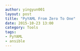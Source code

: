 ```yaml
---
author: yingyun001
layout: post
title: "PyYAML From Zero To One"
date: 2015-10-23 13:00
category: Tools
tags:
- PyYAML
- ansible
---
```


